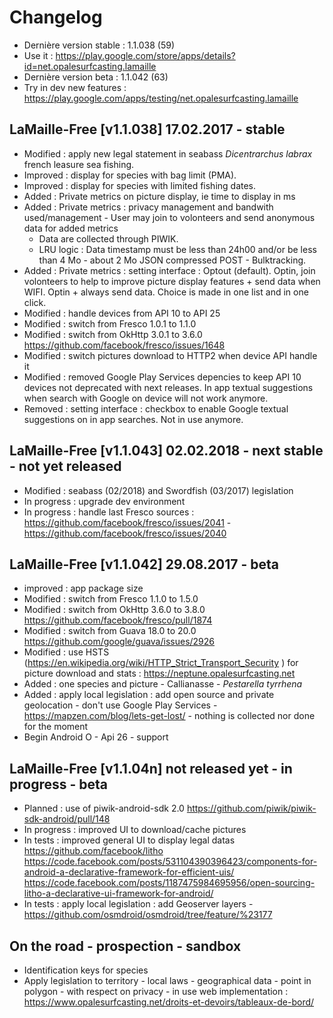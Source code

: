 # Changelog
- Dernière version stable : 1.1.038 (59)
- Use it : https://play.google.com/store/apps/details?id=net.opalesurfcasting.lamaille
- Dernière version beta : 1.1.042 (63)
- Try in dev new features : https://play.google.com/apps/testing/net.opalesurfcasting.lamaille 

## LaMaille-Free [v1.1.038] 17.02.2017 - stable
- Modified : apply new legal statement in seabass *Dicentrarchus labrax* french leasure sea fishing.
- Improved : display for species with bag limit (PMA).
- Improved : display for species with limited fishing dates.
- Added : Private metrics on picture display, ie time to display in ms
- Added : Private metrics : privacy management and bandwith used/management - User may join to volonteers and send anonymous data for added metrics
  - Data are collected through PIWIK.
  - LRU logic : Data timestamp must be less than 24h00 and/or be less than 4 Mo - about 2 Mo JSON compressed POST - Bulktracking.
- Added : Private metrics : setting interface : Optout (default). Optin, join volonteers to help to improve picture display features + send data when WIFI. Optin + always send data. Choice is made in one list and in one click.
- Modified : handle devices from API 10 to API 25
- Modified : switch from Fresco 1.0.1 to 1.1.0
- Modified : switch from OkHttp 3.0.1 to 3.6.0 https://github.com/facebook/fresco/issues/1648
- Modified : switch pictures download to HTTP2 when device API handle it
- Modified : removed Google Play Services depencies to keep API 10 devices not deprecated with next releases. In app textual suggestions when search with Google on device will not work anymore.
- Removed : setting interface : checkbox to enable Google textual suggestions on in app searches. Not in use anymore.

## LaMaille-Free [v1.1.043] 02.02.2018 - next stable - not yet released
- Modified : seabass (02/2018) and Swordfish (03/2017) legislation
- In progress : upgrade dev environment
- In progress : handle last Fresco sources : https://github.com/facebook/fresco/issues/2041 - https://github.com/facebook/fresco/issues/2040

## LaMaille-Free [v1.1.042] 29.08.2017 - beta
- improved : app package size
- Modified : switch from Fresco 1.1.0 to 1.5.0
- Modified : switch from OkHttp 3.6.0 to 3.8.0 https://github.com/facebook/fresco/pull/1874
- Modified : switch from Guava 18.0 to 20.0 https://github.com/google/guava/issues/2926
- Modified : use HSTS (https://en.wikipedia.org/wiki/HTTP_Strict_Transport_Security ) for picture download and stats : https://neptune.opalesurfcasting.net
- Added : one species and picture - Callianasse - *Pestarella tyrrhena*
- Added : apply local legislation : add open source and private geolocation - don't use Google Play Services - https://mapzen.com/blog/lets-get-lost/ - nothing is collected nor done for the moment
- Begin Android O - Api 26 - support

## LaMaille-Free [v1.1.04n] not released yet - in progress - beta
 - Planned : use of piwik-android-sdk 2.0 https://github.com/piwik/piwik-sdk-android/pull/148
 - In progress : improved UI to download/cache pictures
 - In tests : improved general UI to display legal datas https://github.com/facebook/litho https://code.facebook.com/posts/531104390396423/components-for-android-a-declarative-framework-for-efficient-uis/ https://code.facebook.com/posts/1187475984695956/open-sourcing-litho-a-declarative-ui-framework-for-android/
 - In tests : apply local legislation : add Geoserver layers - https://github.com/osmdroid/osmdroid/tree/feature/%23177
 
## On the road - prospection - sandbox
- Identification keys for species
- Apply legislation to territory - local laws - geographical data - point in polygon - with respect on privacy - in use web implementation : https://www.opalesurfcasting.net/droits-et-devoirs/tableaux-de-bord/

